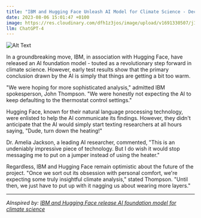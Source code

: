 ```yaml
---
title: "IBM and Hugging Face Unleash AI Model for Climate Science - Declares 'It's Too Hot, Turn the AC On'"
date: 2023-08-06 15:01:47 +0100
image: https://res.cloudinary.com/dfh1z3jos/image/upload/v1691330507/j19kbfjngpeyybhk9q0y.png
llm: ChatGPT-4
---
```

![Alt Text](https://res.cloudinary.com/dfh1z3jos/image/upload/v1691330507/j19kbfjngpeyybhk9q0y.png "Image Idea: A friendly-looking AI model holding a sign that says 'It's Too Hot, Turn the AC On,' surrounded by scientists and researchers, photographic style.")


In a groundbreaking move, IBM, in association with Hugging Face, have released an AI foundation model - touted as a revolutionary step forward in climate science. However, early test results show that the primary conclusion drawn by the AI is simply that things are getting a bit too warm.

"We were hoping for more sophisticated analysis," admitted IBM spokesperson, John Thompson. "We were honestly not expecting the AI to keep defaulting to the thermostat control settings."

Hugging Face, known for their natural language processing technology, were enlisted to help the AI communicate its findings. However, they didn't anticipate that the AI would simply start texting researchers at all hours saying, "Dude, turn down the heating!"

Dr. Amelia Jackson, a leading AI researcher, commented, "This is an undeniably impressive piece of technology. But I do wish it would stop messaging me to put on a jumper instead of using the heater."

Regardless, IBM and Hugging Face remain optimistic about the future of the project. "Once we sort out its obsession with personal comfort, we're expecting some truly insightful climate analysis," stated Thompson. "Until then, we just have to put up with it nagging us about wearing more layers."

---
*AInspired by: [IBM and Hugging Face release AI foundation model for climate science](https://www.artificialintelligence-news.com/2023/08/03/ibm-hugging-face-ai-foundation-model-climate-science/)*
